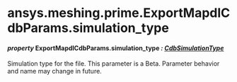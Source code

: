 # ansys.meshing.prime.ExportMapdlCdbParams.simulation_type

#### *property* ExportMapdlCdbParams.simulation_type *: [CdbSimulationType](ansys.meshing.prime.CdbSimulationType.md#ansys.meshing.prime.CdbSimulationType)*

Simulation type for the file.
This parameter is a Beta. Parameter behavior and name may change in future.

<!-- !! processed by numpydoc !! -->
